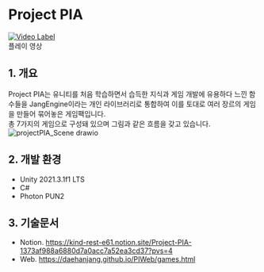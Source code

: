 # Project PIA

[![Video Label](http://img.youtube.com/vi/jmLlG9ga9So/0.jpg)](https://youtu.be/jmLlG9ga9So)</br>
플레이 영상</br>

## 1. 개요
Project PIA는 유니티를 처음 학습하면서 습득한 지식과 게임 개발에 유용하다 느낀 함수들을 JangEngine이라는 개인 라이브러리로 통합하여 이를 토대로 여러 장르의 게임을 만들어 묶어놓은 게임팩입니다.</br>
총 7가지의 게임으로 구성돼 있으며 그림과 같은 흐름을 갖고 있습니다.</br>
![projectPIA_Scene drawio](https://github.com/user-attachments/assets/88532196-12b7-40c3-8b8a-b9a31f6267bb)</br>

## 2. 개발 환경
- Unity 2021.3.1f1 LTS
- C#
- Photon PUN2

## 3. 기술문서
- Notion. https://kind-rest-e61.notion.site/Project-PIA-1373af988a6880d7a0acc7a52ea3cd37?pvs=4</br>
- Web. https://daehanjang.github.io/PIWeb/games.html</br>
